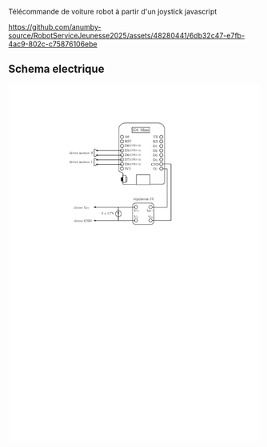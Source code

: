 Télécommande de voiture robot à partir d'un joystick javascript


https://github.com/anumby-source/RobotServiceJeunesse2025/assets/48280441/6db32c47-e7fb-4ac9-802c-c75876106ebe

## Schema electrique
<p align="center">
  <img src="./car joystick- schema electrique.svg" width="600">
<p/>
